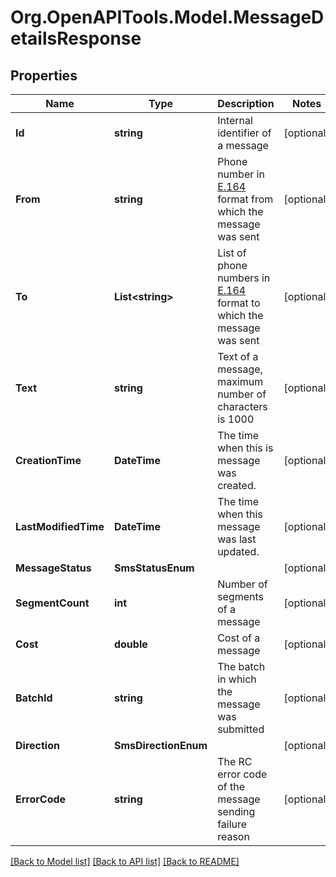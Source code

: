 
# Org.OpenAPITools.Model.MessageDetailsResponse

## Properties

Name | Type | Description | Notes
------------ | ------------- | ------------- | -------------
**Id** | **string** | Internal identifier of a message | [optional] 
**From** | **string** | Phone number in [E.164](https://www.itu.int/rec/T-REC-E.164-201011-I) format from which the message was sent | [optional] 
**To** | **List&lt;string&gt;** | List of phone numbers in [E.164](https://www.itu.int/rec/T-REC-E.164-201011-I) format to which the message was sent | [optional] 
**Text** | **string** | Text of a message, maximum number of characters is 1000 | [optional] 
**CreationTime** | **DateTime** | The time when this is message was created. | [optional] 
**LastModifiedTime** | **DateTime** | The time when this message was last updated. | [optional] 
**MessageStatus** | **SmsStatusEnum** |  | [optional] 
**SegmentCount** | **int** | Number of segments of a message | [optional] 
**Cost** | **double** | Cost of a message | [optional] 
**BatchId** | **string** | The batch in which the message was submitted | [optional] 
**Direction** | **SmsDirectionEnum** |  | [optional] 
**ErrorCode** | **string** | The RC error code of the message sending failure reason | [optional] 

[[Back to Model list]](../README.md#documentation-for-models)
[[Back to API list]](../README.md#documentation-for-api-endpoints)
[[Back to README]](../README.md)

